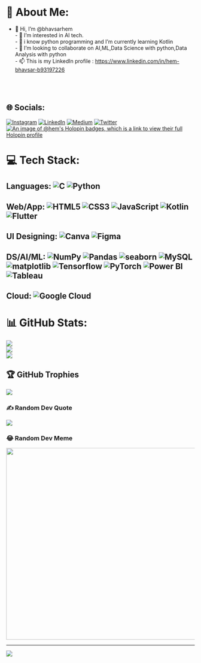 # 💫 About Me:
- 👋 Hi, I’m @bhavsarhem<br>- 👀 I’m interested in AI tech.<br>- 🌱 i know python programming and I’m currently learning Kotlin<br>- 💞️ I’m looking to collaborate on AI,ML,Data Science with python,Data Analysis with python <br>- 📫 This is my LinkedIn profile : https://www.linkedin.com/in/hem-bhavsar-b93197226<br><br><br><br>


## 🌐 Socials:
[![Instagram](https://img.shields.io/badge/Instagram-%23E4405F.svg?logo=Instagram&logoColor=white)](https://instagram.com/hembhavsar592) [![LinkedIn](https://img.shields.io/badge/LinkedIn-%230077B5.svg?logo=linkedin&logoColor=white)](https://linkedin.com/in/hem-bhavsar-b93197226/) [![Medium](https://img.shields.io/badge/Medium-12100E?logo=medium&logoColor=white)](https://medium.com/@hemkumarbhavsar2002) [![Twitter](https://img.shields.io/badge/Twitter-%231DA1F2.svg?logo=Twitter&logoColor=white)](https://twitter.com/Psycho2049) [![An image of @hem's Holopin badges, which is a link to view their full Holopin profile](https://holopin.me/hem)](https://holopin.io/@hem)

# 💻 Tech Stack:
## Languages: ![C](https://img.shields.io/badge/c-%2300599C.svg?style=plastic&logo=c&logoColor=white) ![Python](https://img.shields.io/badge/python-3670A0?style=plastic&logo=python&logoColor=ffdd54) 
## Web/App: ![HTML5](https://img.shields.io/badge/html5-%23E34F26.svg?style=plastic&logo=html5&logoColor=white) ![CSS3](https://img.shields.io/badge/css3-%231572B6.svg?style=plastic&logo=css3&logoColor=white) ![JavaScript](https://img.shields.io/badge/JavaScript-%23E34F25.svg?style=plastic&logo=javascript&logoColor=white) ![Kotlin](https://img.shields.io/badge/kotlin-%230095D5.svg?style=plastic&logo=kotlin&logoColor=white) ![Flutter](https://img.shields.io/badge/Flutter-%230095E5.svg?style=plastic&logo=flutter&logoColor=white) 
## UI Designing: ![Canva](https://img.shields.io/badge/Canva-%2300C4CC.svg?style=plastic&logo=Canva&logoColor=white) ![Figma](https://img.shields.io/badge/Figma-%2300C4CC.svg?style=plastic&logo=figma&logoColor=white) 
## DS/AI/ML: ![NumPy](https://img.shields.io/badge/numpy-%23013243.svg?style=plastic&logo=numpy&logoColor=white) ![Pandas](https://img.shields.io/badge/pandas-%23150458.svg?style=plastic&logo=pandas&logoColor=white) ![seaborn](https://img.shields.io/badge/seaborn-%23013242.svg?style=plastic&logo=sea-born-library&logoColor=white) ![MySQL](https://img.shields.io/badge/mysql-%2300f.svg?style=plastic&logo=mysql&logoColor=white) ![matplotlib](https://img.shields.io/badge/matplotlib-%2302f.svg?style=plastic&logo=matplot-library&logoColor=white) ![Tensorflow](https://img.shields.io/badge/Tensorflow-%2500f.svg?style=plastic&logo=tensorflow&logoColor=white) ![PyTorch](https://img.shields.io/badge/PyTorch-%2390f.svg?style=plastic&logo=pytorch&logoColor=white) ![Power BI](https://img.shields.io/badge/Power_BI-%2510f.svg?style=plastic&logo=powerbi&logoColor=white) ![Tableau](https://img.shields.io/badge/Tableau-%2350f.svg?style=plastic&logo=tableau&logoColor=white)
## Cloud: ![Google Cloud](https://img.shields.io/badge/Google%20Cloud-%234285F4.svg?style=plastic&logo=google-cloud&logoColor=white)    
# 📊 GitHub Stats:
![](https://github-readme-stats.vercel.app/api?username=bhavsarhem&theme=tokyonight&hide_border=false&include_all_commits=true&count_private=true)<br/>
![](https://github-readme-streak-stats.herokuapp.com/?user=bhavsarhem&theme=tokyonight&hide_border=false)<br/>
![](https://github-readme-stats.vercel.app/api/top-langs/?username=bhavsarhem&theme=tokyonight&hide_border=false&include_all_commits=true&count_private=true&layout=compact)

## 🏆 GitHub Trophies
![](https://github-profile-trophy.vercel.app/?username=bhavsarhem&theme=tokyonight&no-frame=false&no-bg=false&margin-w=4)

### ✍️ Random Dev Quote
![](https://quotes-github-readme.vercel.app/api?type=horizontal&theme=tokyonight)

### 😂 Random Dev Meme
<img src="https://random-memer.herokuapp.com/" width="512px"/>

---
[![](https://visitcount.itsvg.in/api?id=bhavsarhem&icon=0&color=1)](https://visitcount.itsvg.in)
